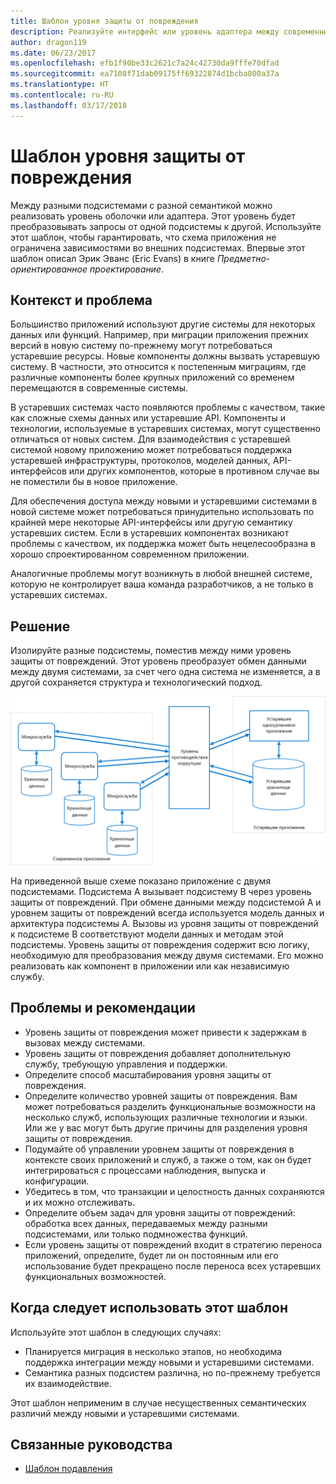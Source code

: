 ```yaml
---
title: Шаблон уровня защиты от повреждения
description: Реализуйте интерфейс или уровень адаптера между современным приложением и устаревшей системой.
author: dragon119
ms.date: 06/23/2017
ms.openlocfilehash: efb1f90be33c2621c7a24c42730da9fffe70dfad
ms.sourcegitcommit: ea7108f71dab09175ff69322874d1bcba800a37a
ms.translationtype: HT
ms.contentlocale: ru-RU
ms.lasthandoff: 03/17/2018
---
```

# <a name="anti-corruption-layer-pattern"></a>Шаблон уровня защиты от повреждения

Между разными подсистемами с разной семантикой можно реализовать уровень оболочки или адаптера. Этот уровень будет преобразовывать запросы от одной подсистемы к другой. Используйте этот шаблон, чтобы гарантировать, что схема приложения не ограничена зависимостями во внешних подсистемах. Впервые этот шаблон описал Эрик Эванс (Eric Evans) в книге *Предметно-ориентированное проектирование*.

## <a name="context-and-problem"></a>Контекст и проблема

Большинство приложений используют другие системы для некоторых данных или функций. Например, при миграции приложения прежних версий в новую систему по-прежнему могут потребоваться устаревшие ресурсы. Новые компоненты должны вызвать устаревшую систему. В частности, это относится к постепенным миграциям, где различные компоненты более крупных приложений со временем перемещаются в современные системы.

В устаревших системах часто появляются проблемы с качеством, такие как сложные схемы данных или устаревшие API. Компоненты и технологии, используемые в устаревших системах, могут существенно отличаться от новых систем. Для взаимодействия с устаревшей системой новому приложению может потребоваться поддержка устаревшей инфраструктуры, протоколов, моделей данных, API-интерфейсов или других компонентов, которые в противном случае вы не поместили бы в новое приложение.

Для обеспечения доступа между новыми и устаревшими системами в новой системе может потребоваться принудительно использовать по крайней мере некоторые API-интерфейсы или другую семантику устаревших систем. Если в устаревших компонентах возникают проблемы с качеством, их поддержка может быть нецелесообразна в хорошо спроектированном современном приложении. 

Аналогичные проблемы могут возникнуть в любой внешней системе, которую не контролирует ваша команда разработчиков, а не только в устаревших системах. 

## <a name="solution"></a>Решение

Изолируйте разные подсистемы, поместив между ними уровень защиты от повреждений. Этот уровень преобразует обмен данными между двумя системами, за счет чего одна система не изменяется, а в другой сохраняется структура и технологический подход.

![](./_images/anti-corruption-layer.png) 

На приведенной выше схеме показано приложение с двумя подсистемами. Подсистема A вызывает подсистему B через уровень защиты от повреждений. При обмене данными между подсистемой A и уровнем защиты от повреждений всегда используется модель данных и архитектура подсистемы A. Вызовы из уровня защиты от повреждений к подсистеме B соответствуют модели данных и методам этой подсистемы. Уровень защиты от повреждения содержит всю логику, необходимую для преобразования между двумя системами. Его можно реализовать как компонент в приложении или как независимую службу.

## <a name="issues-and-considerations"></a>Проблемы и рекомендации

- Уровень защиты от повреждения может привести к задержкам в вызовах между системами.
- Уровень защиты от повреждения добавляет дополнительную службу, требующую управления и поддержки.
- Определите способ масштабирования уровня защиты от повреждения.
- Определите количество уровней защиты от повреждения. Вам может потребоваться разделить функциональные возможности на несколько служб, использующих различные технологии и языки. Или же у вас могут быть другие причины для разделения уровня защиты от повреждения.
- Подумайте об управлении уровнем защиты от повреждения в контексте своих приложений и служб, а также о том, как он будет интегрироваться с процессами наблюдения, выпуска и конфигурации.
- Убедитесь в том, что транзакции и целостность данных сохраняются и их можно отслеживать.
- Определите объем задач для уровня защиты от повреждений: обработка всех данных, передаваемых между разными подсистемами, или только подмножества функций. 
- Если уровень защиты от повреждений входит в стратегию переноса приложений, определите, будет ли он постоянным или его использование будет прекращено после переноса всех устаревших функциональных возможностей.

## <a name="when-to-use-this-pattern"></a>Когда следует использовать этот шаблон

Используйте этот шаблон в следующих случаях:

- Планируется миграция в несколько этапов, но необходима поддержка интеграции между новыми и устаревшими системами.
- Семантика разных подсистем различна, но по-прежнему требуется их взаимодействие. 

Этот шаблон неприменим в случае несущественных семантических различий между новыми и устаревшими системами. 

## <a name="related-guidance"></a>Связанные руководства

- [Шаблон подавления](./strangler.md)
